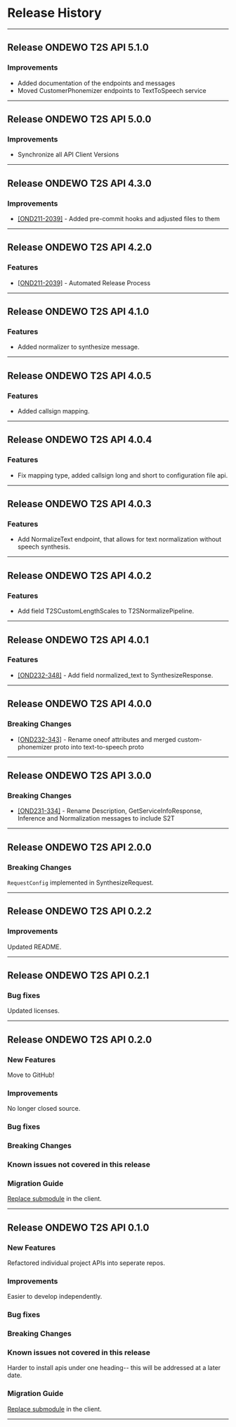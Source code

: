 # Release History

*****************

## Release ONDEWO T2S API 5.1.0

### Improvements

* Added documentation of the endpoints and messages
* Moved CustomerPhonemizer endpoints to TextToSpeech service

*****************

## Release ONDEWO T2S API 5.0.0

### Improvements

* Synchronize all API Client Versions

*****************

## Release ONDEWO T2S API 4.3.0

### Improvements

* [[OND211-2039]](https://ondewo.atlassian.net/browse/OND211-2039) - Added pre-commit hooks and adjusted files to them

*****************

## Release ONDEWO T2S API 4.2.0

### Features

* [[OND211-2039]](https://ondewo.atlassian.net/browse/OND211-2039) - Automated Release Process

*****************

## Release ONDEWO T2S API 4.1.0

### Features

* Added normalizer to synthesize message.

*****************

## Release ONDEWO T2S API 4.0.5

### Features

* Added callsign mapping.

*****************

## Release ONDEWO T2S API 4.0.4

### Features

* Fix mapping type, added callsign long and short to configuration file api.

*****************

## Release ONDEWO T2S API 4.0.3

### Features

* Add NormalizeText endpoint, that allows for text normalization without speech synthesis.

*****************

## Release ONDEWO T2S API 4.0.2

### Features

* Add field T2SCustomLengthScales to T2SNormalizePipeline.

*****************

## Release ONDEWO T2S API 4.0.1

### Features

* [[OND232-348]](https://ondewo.atlassian.net/browse/OND232-348) - Add field normalized_text to SynthesizeResponse.

*****************

## Release ONDEWO T2S API 4.0.0

### Breaking Changes

* [[OND232-343]](https://ondewo.atlassian.net/browse/OND232-343) - Rename oneof attributes and merged custom-phonemizer
  proto into text-to-speech proto

*****************

## Release ONDEWO T2S API 3.0.0

### Breaking Changes

* [[OND231-334]](https://ondewo.atlassian.net/browse/OND231-334) - Rename Description, GetServiceInfoResponse, Inference
  and Normalization messages to include S2T

*****************

## Release ONDEWO T2S API 2.0.0

### Breaking Changes

`RequestConfig` implemented in SynthesizeRequest.

*****************

## Release ONDEWO T2S API 0.2.2

### Improvements

Updated README.

*****************

## Release ONDEWO T2S API 0.2.1

### Bug fixes

Updated licenses.

*****************

## Release ONDEWO T2S API 0.2.0

### New Features

Move to GitHub!

### Improvements

No longer closed source.

### Bug fixes

### Breaking Changes

### Known issues not covered in this release

### Migration Guide

[Replace submodule](https://stackoverflow.com/a/1260982/7756727) in the client.

*****************

## Release ONDEWO T2S API 0.1.0

### New Features

Refactored individual project APIs into seperate repos.

### Improvements

Easier to develop independently.

### Bug fixes

### Breaking Changes

### Known issues not covered in this release

Harder to install apis under one heading-- this will be addressed at a later date.

### Migration Guide

[Replace submodule](https://stackoverflow.com/a/1260982/7756727) in the client.

*****************

